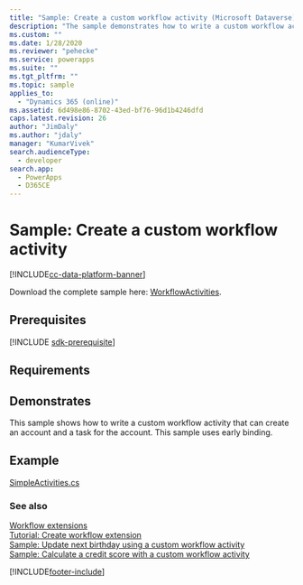 ```yaml
---
title: "Sample: Create a custom workflow activity (Microsoft Dataverse) | Microsoft Docs"
description: "The sample demonstrates how to write a custom workflow activity that can create an account and a task for the account. This sample uses early binding."
ms.custom: ""
ms.date: 1/28/2020
ms.reviewer: "pehecke"
ms.service: powerapps
ms.suite: ""
ms.tgt_pltfrm: ""
ms.topic: sample
applies_to: 
  - "Dynamics 365 (online)"
ms.assetid: 6d498e86-8702-43ed-bf76-96d1b4246dfd
caps.latest.revision: 26
author: "JimDaly"
ms.author: "jdaly"
manager: "KumarVivek"
search.audienceType: 
  - developer
search.app: 
  - PowerApps
  - D365CE
---
```

# Sample: Create a custom workflow activity

[!INCLUDE[cc-data-platform-banner](../../../includes/cc-data-platform-banner.md)]

Download the complete sample here: [WorkflowActivities](https://github.com/microsoft/PowerApps-Samples/tree/master/cds/orgsvc/C%23/WorkflowActivities).

## Prerequisites

[!INCLUDE [sdk-prerequisite](../../../includes/sdk-prerequisite.md)]

  
## Requirements  

<!-- TODO: This sample will not use the SDK helper classes -->
  
## Demonstrates  

This sample shows how to write a custom workflow activity that can create an account and a task for the account. This sample uses early binding.  
  
## Example  

[SimpleActivities.cs](https://github.com/microsoft/PowerApps-Samples/blob/master/cds/orgsvc/C%23/WorkflowActivities/WorkflowActivities/SimpleActivities.cs)

### See also 
 
[Workflow extensions](workflow-extensions.md)<br />
[Tutorial: Create workflow extension](tutorial-create-workflow-extension.md)<br />
[Sample: Update next birthday using a custom workflow activity](sample-update-next-birthday-using-custom-workflow-activity.md)<br />
[Sample: Calculate a credit score with a custom workflow activity](sample-calculate-credit-score-custom-workflow-activity.md)



[!INCLUDE[footer-include](../../../includes/footer-banner.md)]
